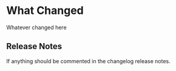 # What Changed
Whatever changed here

## Release Notes
If anything should be commented in the changelog release notes.
